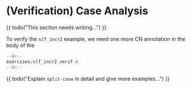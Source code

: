 # (Verification) Case Analysis

{{ todo("This section needs writing...") }}

To verify the `slf_incr2` example, we need one more CN annotation in
the body of the 

```c title="exercises/slf_incr2.verif.c"
--8<--
exercises/slf_incr2.verif.c
--8<--
```

{{ todo("Explain `split-case` in detail and give more examples...") }}
